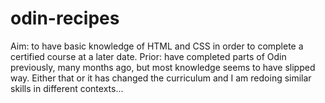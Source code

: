 # odin-recipes

Aim: to have basic knowledge of HTML and CSS in order to complete a certified course at a later date.
Prior: have completed parts of Odin previously, many months ago, but most knowledge seems to have slipped way. Either that or it has changed the curriculum and I am redoing similar skills in different contexts...